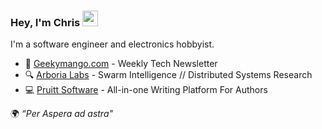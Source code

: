 ### Hey, I'm Chris <img src="https://media.tenor.com/e3GqicbfhMYAAAAi/get-greeting-get-greetings.gif" width="25px">

I'm a software engineer and electronics hobbyist.

- 🥭 [Geekymango.com](https://geekymango.com) - Weekly Tech Newsletter
- 🔍 [Arboria Labs](https://arboriaresearch.com) - Swarm Intelligence // Distributed Systems Research
- 💻 [Pruitt Software](https://pruitt.app) - All-in-one Writing Platform For Authors


 🌍 _“Per Aspera ad astra"_

